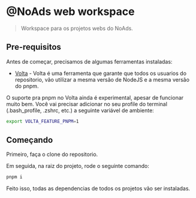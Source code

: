 # @NoAds web workspace

> Workspace para os projetos webs do NoAds.

## Pre-requisitos

Antes de começar, precisamos de algumas ferramentas instaladas:

- [Volta](https://docs.volta.sh/guide/getting-started) - Volta é uma ferramenta que garante que todos os usuarios do repositorio, vão utilizar a mesma versão de NodeJS e a mesma versão do pnpm.

O suporte pra pnpm no Volta ainda é experimental, apesar de funcionar muito bem. Você vai precisar adicionar no seu profile do terminal (.bash_profile, .zshrc, etc.) a seguinte variável de ambiente:

```bash
export VOLTA_FEATURE_PNPM=1
```

## Começando

Primeiro, faça o clone do repositorio.

Em seguida, na raiz do projeto, rode o seguinte comando:

```bash
pnpm i
```

Feito isso, todas as dependencias de todos os projetos vão ser instaladas.
